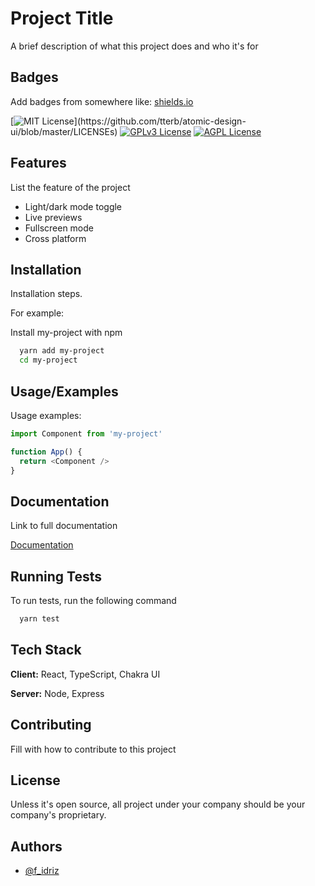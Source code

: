 # Project Title

A brief description of what this project does and who it's for


## Badges

Add badges from somewhere like: [shields.io](https://shields.io/)

[![MIT License](https://img.shields.io/apm/l/atomic-design-ui.svg?)](https://github.com/tterb/atomic-design-ui/blob/master/LICENSEs)
[![GPLv3 License](https://img.shields.io/badge/License-GPL%20v3-yellow.svg)](https://opensource.org/licenses/)
[![AGPL License](https://img.shields.io/badge/license-AGPL-blue.svg)](http://www.gnu.org/licenses/agpl-3.0)


## Features

List the feature of the project

- Light/dark mode toggle
- Live previews
- Fullscreen mode
- Cross platform


## Installation

Installation steps.

For example:

Install my-project with npm

```bash
  yarn add my-project
  cd my-project
```

## Usage/Examples

Usage examples:

```javascript
import Component from 'my-project'

function App() {
  return <Component />
}
```


## Documentation

Link to full documentation

[Documentation](https://linktodocumentation)


## Running Tests

To run tests, run the following command

```bash
  yarn test
```


## Tech Stack

**Client:** React, TypeScript, Chakra UI

**Server:** Node, Express


## Contributing

Fill with how to contribute to this project


## License

Unless it's open source, all project under your company should be your company's proprietary.


## Authors

- [@f_idriz](https://twitter.com/f_idriz)



